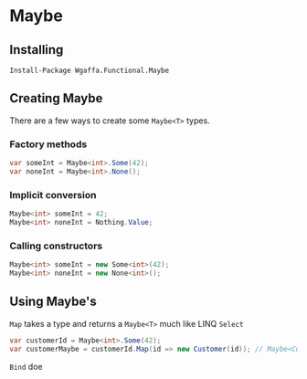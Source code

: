 # Maybe

## Installing
`Install-Package Wgaffa.Functional.Maybe`

## Creating Maybe
There are a few ways to create some `Maybe<T>` types.
### Factory methods
```csharp
var someInt = Maybe<int>.Some(42);
var noneInt = Maybe<int>.None();
```
### Implicit conversion
```csharp
Maybe<int> someInt = 42;
Maybe<int> noneInt = Nothing.Value;
```

### Calling constructors
```csharp
Maybe<int> someInt = new Some<int>(42);
Maybe<int> noneInt = new None<int>();
```

## Using Maybe's
`Map` takes a type and returns a `Maybe<T>` much like LINQ `Select`
```csharp
var customerId = Maybe<int>.Some(42);
var customerMaybe = customerId.Map(id => new Customer(id)); // Maybe<Customer>
```

`Bind` doe
```csharp

```
<!--stackedit_data:
eyJoaXN0b3J5IjpbMjAxNTgzMDc1OSwtMTIyNTAyODUxMV19
-->